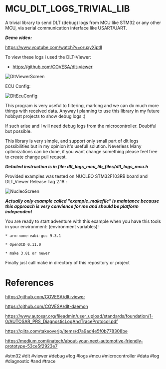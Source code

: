 # MCU_DLT_LOGS_TRIVIAL_LIB
A trivial library to send DLT (debug) logs from MCU like STM32 or any other MCU, via serial communication interface like USART/UART. 

**_Demo video:_**

https://www.youtube.com/watch?v=oruxyXiptlI

To view these logs i used the DLT-Viewer:
 * https://github.com/COVESA/dlt-viewer

![DltViewerScreen](https://github.com/trteodor/MCU_DLT_LOGS_TRIVIAL_LIB/blob/master/Dlt_Viewer_ScreenShot.jpg)

ECU Config:

![DltEcuConfig](https://github.com/trteodor/MCU_DLT_LOGS_TRIVIAL_LIB/blob/master/Ecu_Config.jpg)

This program is very useful to filtering, marking and we can do much more things with received data. Anyway i planning to use this library in my future hobbyst projects to show debug logs :) 

If such arise and I will need debug logs from the microcontroller. Doubtful but possible.

This library is very simple, and support only small part of dlt logs possibilities but in my opinion it's usefull solution. Neverless Many optimizations can be done, 
if you want change something please feel free to create change pull request.

**_Detailed instruction is in file: dlt_logs_mcu_lib_files/dlt_logs_mcu.h_**

Provided examples was tested on NUCLEO STM32F103RB board and DLT_Viewer Release Tag  2.18 :


![NucleoScreen](https://github.com/trteodor/MCU_DLT_LOGS_TRIVIAL_LIB/blob/master/NucleoBoard.jpg)

**_Actually only example called "example_makefile" is maintance because this approach is very convience for me and should be platform independent_**

You are ready to start adventure with this example when you have this tools in your environment: (environment variables)!

    * arm-none-eabi-gcc 9.3.1

    * OpenOCD 0.11.0

    * make 3.81 or newer

Finally just call make in directory of this repository or project


# References

https://github.com/COVESA/dlt-viewer

https://github.com/COVESA/dlt-daemon

https://www.autosar.org/fileadmin/user_upload/standards/foundation/1-0/AUTOSAR_PRS_DiagnosticLogAndTraceProtocol.pdf

https://qiita.com/takeoverjp/items/d7a9ad4e5f0b778308be

https://medium.com/inatech/about-your-next-automotive-friendly-prototype-53ce5f2923e7


#stm32 #dlt #viewer #debug #log #logs #mcu #microcontroller #data #log #diagnostic #and #trace
